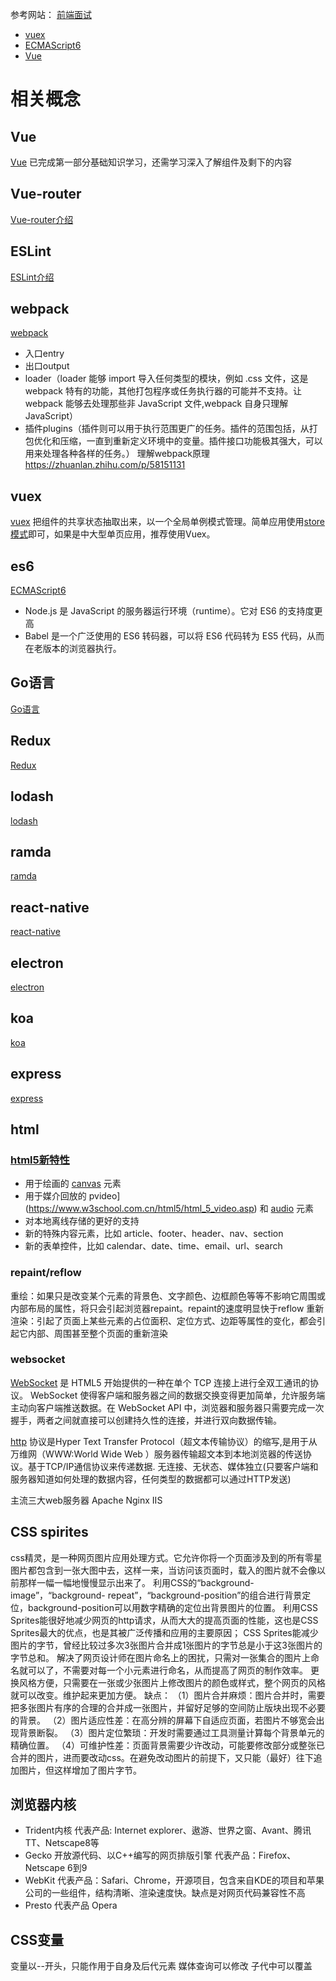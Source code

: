 参考网站：
[前端面试](https://www.jianshu.com/p/70ff586f8e96?utm_source=desktop&utm_medium=timeline)
+ [vuex](#vuex)
+ [ECMAScript6](#es6)
+ [Vue](#vue)
# 相关概念
## Vue
[Vue](https://cn.vuejs.org/v2/guide/)
已完成第一部分基础知识学习，还需学习深入了解组件及剩下的内容
## Vue-router
[Vue-router介绍](https://router.vuejs.org/zh/)
## ESLint
[ESLint介绍](https://eslint.bootcss.com/)
## webpack
[webpack](https://www.webpackjs.com/concepts/)
+ 入口entry
+ 出口output
+ loader（loader 能够 import 导入任何类型的模块，例如 .css 文件，这是 webpack 特有的功能，其他打包程序或任务执行器的可能并不支持。让 webpack 能够去处理那些非 JavaScript 文件,webpack 自身只理解 JavaScript）
+ 插件plugins（插件则可以用于执行范围更广的任务。插件的范围包括，从打包优化和压缩，一直到重新定义环境中的变量。插件接口功能极其强大，可以用来处理各种各样的任务。）
理解webpack原理 https://zhuanlan.zhihu.com/p/58151131
## vuex
[vuex](https://vuex.vuejs.org/zh/)
把组件的共享状态抽取出来，以一个全局单例模式管理。简单应用使用[store模式](https://cn.vuejs.org/v2/guide/state-management.html#%E7%AE%80%E5%8D%95%E7%8A%B6%E6%80%81%E7%AE%A1%E7%90%86%E8%B5%B7%E6%AD%A5%E4%BD%BF%E7%94%A8/)即可，如果是中大型单页应用，推荐使用Vuex。
## es6
[ECMAScript6](https://es6.ruanyifeng.com/#docs/intro)
+ Node.js 是 JavaScript 的服务器运行环境（runtime）。它对 ES6 的支持度更高
+ Babel 是一个广泛使用的 ES6 转码器，可以将 ES6 代码转为 ES5 代码，从而在老版本的浏览器执行。
## Go语言
[Go语言](https://www.runoob.com/go/go-program-structure.html)

## Redux
[Redux](https://www.redux.org.cn/)
## lodash
[lodash](https://www.lodashjs.com/)
## ramda
[ramda](https://ramda.cn/)
## react-native
[react-native](https://reactnative.cn/)
## electron
[electron](http://www.electronjs.org/docs)
## koa
[koa](https://koa.bootcss.com/)
## express
[express](https://www.expressjs.com.cn/)

## html
### [html5新特性](https://www.w3school.com.cn/html5/html_5_intro.asp)
+ 用于绘画的 [canvas](https://www.w3school.com.cn/html5/html_5_canvas.asp) 元素
+ 用于媒介回放的 pvideo](https://www.w3school.com.cn/html5/html_5_video.asp) 和 [audio](https://www.w3school.com.cn/html5/html_5_audio.asp) 元素
+ 对本地离线存储的更好的支持
+ 新的特殊内容元素，比如 article、footer、header、nav、section
+ 新的表单控件，比如 calendar、date、time、email、url、search

### repaint/reflow
重绘：如果只是改变某个元素的背景色、文字颜色、边框颜色等等不影响它周围或内部布局的属性，将只会引起浏览器repaint。repaint的速度明显快于reflow
重新渲染：引起了页面上某些元素的占位面积、定位方式、边距等属性的变化，都会引起它内部、周围甚至整个页面的重新渲染

### websocket
[WebSocket](https://www.runoob.com/html/html5-websocket.html) 是 HTML5 开始提供的一种在单个 TCP 连接上进行全双工通讯的协议。
WebSocket 使得客户端和服务器之间的数据交换变得更加简单，允许服务端主动向客户端推送数据。在 WebSocket API 中，浏览器和服务器只需要完成一次握手，两者之间就直接可以创建持久性的连接，并进行双向数据传输。

[http](https://www.runoob.com/http/http-intro.html) 协议是Hyper Text Transfer Protocol（超文本传输协议）的缩写,是用于从万维网（WWW:World Wide Web ）服务器传输超文本到本地浏览器的传送协议。基于TCP/IP通信协议来传递数据.
无连接、无状态、媒体独立(只要客户端和服务器知道如何处理的数据内容，任何类型的数据都可以通过HTTP发送)

主流三大web服务器 Apache Nginx IIS

## CSS spirites
css精灵，是一种网页图片应用处理方式。它允许你将一个页面涉及到的所有零星图片都包含到一张大图中去，这样一来，当访问该页面时，载入的图片就不会像以前那样一幅一幅地慢慢显示出来了。
利用CSS的“background-image”，“background- repeat”，“background-position”的组合进行背景定位，background-position可以用数字精确的定位出背景图片的位置。
利用CSS Sprites能很好地减少网页的http请求，从而大大的提高页面的性能，这也是CSS Sprites最大的优点，也是其被广泛传播和应用的主要原因；
CSS Sprites能减少图片的字节，曾经比较过多次3张图片合并成1张图片的字节总是小于这3张图片的字节总和。
解决了网页设计师在图片命名上的困扰，只需对一张集合的图片上命名就可以了，不需要对每一个小元素进行命名，从而提高了网页的制作效率。
更换风格方便，只需要在一张或少张图片上修改图片的颜色或样式，整个网页的风格就可以改变。维护起来更加方便。
缺点：
（1）图片合并麻烦：图片合并时，需要把多张图片有序的合理的合并成一张图片，并留好足够的空间防止版块出现不必要的背景。
（2）图片适应性差：在高分辨的屏幕下自适应页面，若图片不够宽会出现背景断裂。
（3）图片定位繁琐：开发时需要通过工具测量计算每个背景单元的精确位置。
（4）可维护性差：页面背景需要少许改动，可能要修改部分或整张已合并的图片，进而要改动css。在避免改动图片的前提下，又只能（最好）往下追加图片，但这样增加了图片字节。

## 浏览器内核
+ Trident内核 代表产品: Internet explorer、遨游、世界之窗、Avant、腾讯TT、Netscape8等
+ Gecko 开放源代码、以C++编写的网页排版引擎  代表产品：Firefox、Netscape 6到9
+ WebKit 代表产品：Safari、Chrome，开源项目，包含来自KDE的项目和苹果公司的一些组件，结构清晰、渲染速度快。缺点是对网页代码兼容性不高
+ Presto 代表产品 Opera 

## CSS变量
变量以--开头，只能作用于自身及后代元素
媒体查询可以修改
子代中可以覆盖